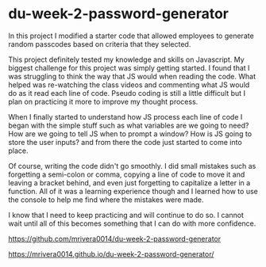 # du-week-2-password-generator

In this project I modified a starter code that allowed employees to generate random passcodes based on criteria that they selected. 

This project definitely tested my knowledge and skills on Javascript. My biggest challenge for this project was simply getting started. I found that I was struggling to think the way that JS would when reading the code. What helped was re-watching the class videos and commenting what JS would do as it read each line of code. Pseudo coding is still a little difficult but I plan on practicing it more to improve my thought process.

When I finally started to understand how JS process each line of code I began with the simple stuff such as what variables are we going to need? How are we going to tell JS when to prompt a window? How is JS going to store the user inputs? and from there the code just started to come into place.

Of course, writing the code didn't go smoothly. I did small mistakes such as forgetting a semi-colon or comma, copying a line of code to move it and leaving a bracket behind, and even just forgetting to capitalize a letter in a function. All of it was a learning experience though and I learned how to use the console to help me find where the mistakes were made.

I know that I need to keep practicing and will continue to do so. I cannot wait until all of this becomes something that I can do with more confidence.

https://github.com/mrivera0014/du-week-2-password-generator

https://mrivera0014.github.io/du-week-2-password-generator/

